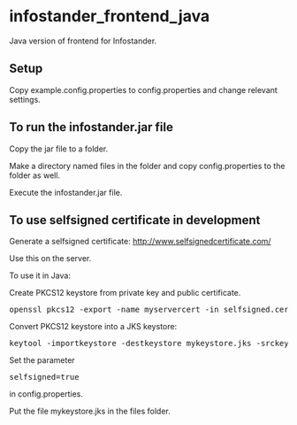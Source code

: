 infostander_frontend_java
=========================

Java version of frontend for Infostander.

## Setup
Copy example.config.properties to config.properties and change relevant settings.

## To run the infostander.jar file
Copy the jar file to a folder. 

Make a directory named files in the folder and copy config.properties to the folder as well.

Execute the infostander.jar file.

## To use selfsigned certificate in development
Generate a selfsigned certificate: http://www.selfsignedcertificate.com/

Use this on the server.

To use it in Java: 

Create PKCS12 keystore from private key and public certificate.
<pre>
openssl pkcs12 -export -name myservercert -in selfsigned.cert -inkey selfsigned.key -out keystore.p12
</pre>

Convert PKCS12 keystore into a JKS keystore:
<pre>
keytool -importkeystore -destkeystore mykeystore.jks -srckeystore keystore.p12 -srcstoretype pkcs12 -alias myservercert
</pre>

Set the parameter
<pre>
selfsigned=true
</pre>
in config.properties.

Put the file mykeystore.jks in the files folder.